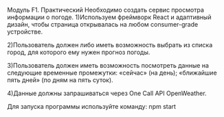 Модуль F1. Практический Необходимо создать сервис просмотра информации о погоде. 1)Используем фреймворк React и адаптивный дизайн, чтобы страница открывалась на любом consumer-grade устройстве.

2)Пользователь должен либо иметь возможность выбрать из списка город, для которого ему нужен прогноз погоды.

3)Пользователь должен иметь возможность посмотреть данные на следующие временные промежутки: «сейчас» (на день); «ближайшие пять дней» (по дням на пять суток).

4)Данные должны запрашиваться через One Call API OpenWeather.

Для запуска программы используйте команду: npm start
